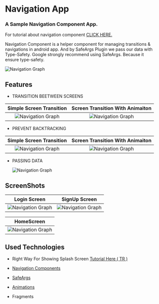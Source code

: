 # Navigation App



### A Sample  Navigation Component App.

For tutorial about navigation component [CLICK HERE.](https://medium.com/@cengiz.toru/navigation-architecture-component-1-ekranlar-aras%C4%B1-ge%C3%A7i%C5%9F-i%CC%87%C5%9Flemleri-59937bdb7703?source=---------3------------------) 

Navigation Component is a helper component for managing transitions & navigations in android app. And by SafeArgs Plugin we pass our data with Type-Safety. Google strongly recommend using SafeArgs. Because it  ensure type-safety.

![Navigation Graph](https://raw.githubusercontent.com/cengiztoru/Sample-Navigation-Component-Example/master/screenshots/NavigationGraph.png)



## Features

* TRANSITION BEETWEEN SCREENS

|                   Simple Screen Transition                   |               Screen Transition With Animaiton               |
| :----------------------------------------------------------: | :----------------------------------------------------------: |
| ![Navigation Graph](https://raw.githubusercontent.com/cengiztoru/Sample-Navigation-Component-Example/master/screenshots/SimpleTransition.gif) | ![Navigation Graph](https://raw.githubusercontent.com/cengiztoru/Sample-Navigation-Component-Example/master/screenshots/TransitionWithAnimation.gif) |



* PREVENT BACKTRACKING

  

|                   Simple Screen Transition                   |               Screen Transition With Animaiton               |
| :----------------------------------------------------------: | :----------------------------------------------------------: |
| ![Navigation Graph](https://raw.githubusercontent.com/cengiztoru/Sample-Navigation-Component-Example/master/screenshots/PreventBacktracking2.gif) | ![Navigation Graph](https://raw.githubusercontent.com/cengiztoru/Sample-Navigation-Component-Example/master/screenshots/PreventBacktracking1.gif) |



* PASSING DATA 

  ![Navigation Graph](https://raw.githubusercontent.com/cengiztoru/Sample-Navigation-Component-Example/master/screenshots/PassData.gif)



## ScreenShots

|                         Login Screen                         |                        SignUp Screen                         |
| :----------------------------------------------------------: | :----------------------------------------------------------: |
| ![Navigation Graph](https://raw.githubusercontent.com/cengiztoru/Sample-Navigation-Component-Example/master/screenshots/Login.jpg) | ![Navigation Graph](https://raw.githubusercontent.com/cengiztoru/Sample-Navigation-Component-Example/master/screenshots/Signup.jpg) |

|                          HomeScreen                          |
| :----------------------------------------------------------: |
| ![Navigation Graph](https://raw.githubusercontent.com/cengiztoru/Sample-Navigation-Component-Example/master/screenshots/Home.jpg) |



## Used Technologies 

* Right Way For Showing Splash Screen  [Tutorial Here ( TR )](https://medium.com/@cengiz.toru/do%C4%9Fru-splash-screen-haz%C4%B1rlama-bcbb401cf78c?source=---------6------------------)

* [Navigation Components](https://developer.android.com/guide/navigation/navigation-getting-started)

* [SafeArgs](https://developer.android.com/guide/navigation/navigation-pass-data#Safe-args)

* [Animations](https://github.com/cengiztoru/Sample-Navigation-Component-Example/blob/master/app/src/main/res/anim/)

* Fragments

  